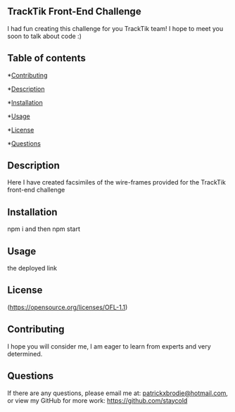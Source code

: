 ## TrackTik Front-End Challenge
  
  I had fun creating this challenge for you TrackTik team! I hope to meet you soon to talk about code :)
  

## Table of contents

    
*[Contributing](#contributing)
    
*[Description](#description)
    
*[Installation](#installation)
    
*[Usage](#usage)
    
*[License](#license)
    
    
*[Questions](#questions)
    
  ## Description
  Here I have created facsimiles of the wire-frames provided for the TrackTik front-end challenge
  ## Installation
  npm i and then npm start
  ## Usage
  the deployed link
  ## License
  
  (https://opensource.org/licenses/OFL-1.1)
  ## Contributing
  I hope you will consider me, I am eager to learn from experts and very determined.
  
  ## Questions
  If there are any questions, please email me at: patrickxbrodie@hotmail.com,
  or view my GitHub for more work: https://github.com/staycold
